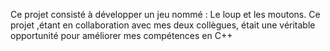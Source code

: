 Ce projet consisté à développer un jeu nommé  : Le loup et les moutons.
Ce projet ,étant en collaboration avec mes deux collègues, était une véritable opportunité pour améliorer mes compétences en C++
